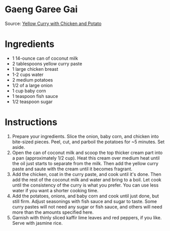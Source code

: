 # Gaeng Garee Gai

Source: [Yellow Curry with Chicken and Potato](http://www.rachelcooksthai.com/yellow-curry-with-chicken-and-potato/)

# Ingredients
* 1 14-ounce can of coconut milk
* 2 tablespoons yellow curry paste
* 1 large chicken breast
* 1-2 cups water
* 2 medium potatoes
* 1/2 of a large onion
* 1 cup baby corn
* 1 teaspoon fish sauce
* 1/2 teaspoon sugar

# Instructions
1. Prepare your ingredients. Slice the onion, baby corn, and chicken into bite-sized pieces. Peel, cut, and parboil the potatoes for ~5 minutes. Set aside.
1. Open the can of coconut milk and scoop the top thicker cream part into a pan (approximately 1/2 cup). Heat this cream over medium heat until the oil just starts to separate from the milk. Then add the yellow curry paste and saute with the cream until it becomes fragrant.
1. Add the chicken, coat in the curry paste, and cook until it's done. Then add the rest of the coconut milk and water and bring to a boil. Let cook until the consistency of the curry is what you prefer. You can use less water if you want a shorter cooking time.
1. Add the potatoes, onions, and baby corn and cook until just done, but still firm. Adjust seasonings with fish sauce and sugar to taste. Some curry pastes will not need any sugar or fish sauce, and others will need more than the amounts specified here.
1. Garnish with thinly sliced kaffir lime leaves and red peppers, if you like. Serve with jasmine rice.
